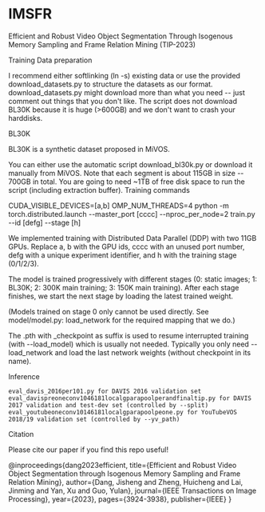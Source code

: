 # IMSFR

Efficient and Robust Video Object Segmentation Through Isogenous Memory Sampling and Frame Relation Mining (TIP-2023)

Training
Data preparation

I recommend either softlinking (ln -s) existing data or use the provided download_datasets.py to structure the datasets as our format. download_datasets.py might download more than what you need -- just comment out things that you don't like. The script does not download BL30K because it is huge (>600GB) and we don't want to crash your harddisks.

BL30K

BL30K is a synthetic dataset proposed in MiVOS.

You can either use the automatic script download_bl30k.py or download it manually from MiVOS. Note that each segment is about 115GB in size -- 700GB in total. You are going to need ~1TB of free disk space to run the script (including extraction buffer).
Training commands

CUDA_VISIBLE_DEVICES=[a,b] OMP_NUM_THREADS=4 python -m torch.distributed.launch --master_port [cccc] --nproc_per_node=2 train.py --id [defg] --stage [h]

We implemented training with Distributed Data Parallel (DDP) with two 11GB GPUs. Replace a, b with the GPU ids, cccc with an unused port number, defg with a unique experiment identifier, and h with the training stage (0/1/2/3).

The model is trained progressively with different stages (0: static images; 1: BL30K; 2: 300K main training; 3: 150K main training). After each stage finishes, we start the next stage by loading the latest trained weight.

(Models trained on stage 0 only cannot be used directly. See model/model.py: load_network for the required mapping that we do.)

The .pth with _checkpoint as suffix is used to resume interrupted training (with --load_model) which is usually not needed. Typically you only need --load_network and load the last network weights (without checkpoint in its name).

Inference

    eval_davis_2016per101.py for DAVIS 2016 validation set
    eval_davispreoneconv1046181localgparapoolperandfinaltip.py for DAVIS 2017 validation and test-dev set (controlled by --split)
    eval_youtubeoneconv10146181localgparapoolpeone.py for YouTubeVOS 2018/19 validation set (controlled by --yv_path)


Citation

Please cite our paper if you find this repo useful!

@inproceedings{dang2023efficient,
  title={Efficient and Robust Video Object Segmentation through Isogenous Memory Sampling and Frame Relation Mining},
  author={Dang, Jisheng and Zheng, Huicheng and Lai, Jinming and Yan, Xu and Guo, Yulan},
  journal={IEEE Transactions on Image Processing},
  year={2023},
  pages={3924-3938}, 
  publisher={IEEE}
}
